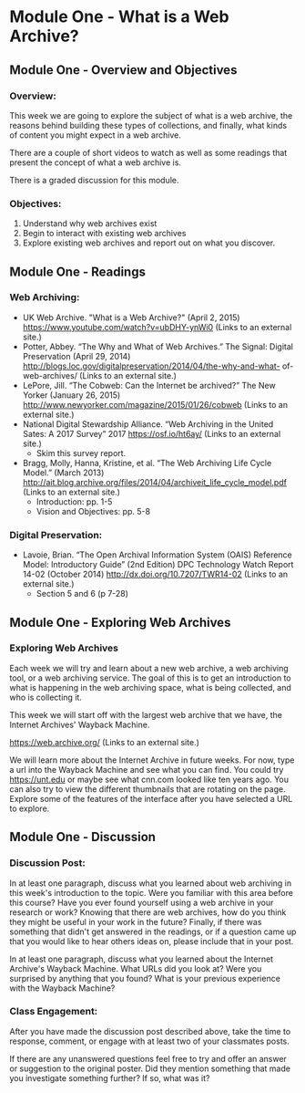 # Module One - What is a Web Archive?

## Module One - Overview and Objectives

### Overview: 

This week we are going to explore the subject of what is a web archive, the reasons behind building these types of collections, and finally, what kinds of content you might expect in a web archive. 

There are a couple of short videos to watch as well as some readings that present the concept of what a web archive is.  

There is a graded discussion for this module. 

### Objectives:

1. Understand why web archives exist
2. Begin to interact with existing web archives
3. Explore existing web archives and report out on what you discover.


## Module One - Readings

### Web Archiving:

* UK Web Archive. "What is a Web Archive?" (April 2, 2015)  https://www.youtube.com/watch?v=ubDHY-ynWi0 (Links to an external site.)
* Potter, Abbey. “The Why and What of Web Archives.” The Signal: Digital Preservation (April 29, 2014) http://blogs.loc.gov/digitalpreservation/2014/04/the-why-and-what- of-web-archives/ (Links to an external site.) 
* LePore, Jill. “The Cobweb: Can the Internet be archived?” The New Yorker (January 26, 2015) http://www.newyorker.com/magazine/2015/01/26/cobweb (Links to an external site.)
* National Digital Stewardship Alliance. “Web Archiving in the United Sates: A 2017 Survey” 2017 https://osf.io/ht6ay/ (Links to an external site.)
    * Skim this survey report.
* Bragg, Molly, Hanna, Kristine, et al. “The Web Archiving Life Cycle Model.” (March 2013) http://ait.blog.archive.org/files/2014/04/archiveit_life_cycle_model.pdf  (Links to an external site.)
    * Introduction: pp. 1-5
    * Vision and Objectives: pp. 5-8

### Digital Preservation:
* Lavoie, Brian. “The Open Archival Information System (OAIS) Reference Model: Introductory Guide” (2nd Edition) DPC Technology Watch Report 14-02 (October 2014)  http://dx.doi.org/10.7207/TWR14-02 (Links to an external site.)
    * Section 5 and 6 (p 7-28)

## Module One - Exploring Web Archives

### Exploring Web Archives

Each week we will try and learn about a new web archive, a web archiving tool, or a web archiving service.  The goal of this is to get an introduction to what is happening in the web archiving space, what is being collected, and who is collecting it. 

This week we will start off with the largest web archive that we have, the Internet Archives' Wayback Machine. 

https://web.archive.org/ (Links to an external site.)

We will learn more about the Internet Archive in future weeks.  For now, type a url into the Wayback Machine and see what you can find.  You could try https://unt.edu or maybe see what cnn.com looked like ten years ago. You can also try to view the different thumbnails that are rotating on the page.  Explore some of the features of the interface after you have selected a URL to explore.

## Module One - Discussion

### Discussion Post:

In at least one paragraph, discuss what you learned about web archiving in this week's introduction to the topic.  Were you familiar with this area before this course? Have you ever found yourself using a web archive in your research or work? Knowing that there are web archives, how do you think they might be useful in your work in the future?  Finally, if there was something that didn't get answered in the readings, or if a question came up that you would like to hear others ideas on, please include that in your post.

In at least one paragraph, discuss what you learned about the Internet Archive's Wayback Machine. What URLs did you look at? Were you surprised by anything that you found? What is your previous experience with the Wayback Machine?

### Class Engagement: 

After you have made the discussion post described above, take the time to response, comment, or engage with at least two of your classmates posts.  

If there are any unanswered questions feel free to try and offer an answer or suggestion to the original poster.  Did they mention something that made you investigate something further? If so, what was it? 
